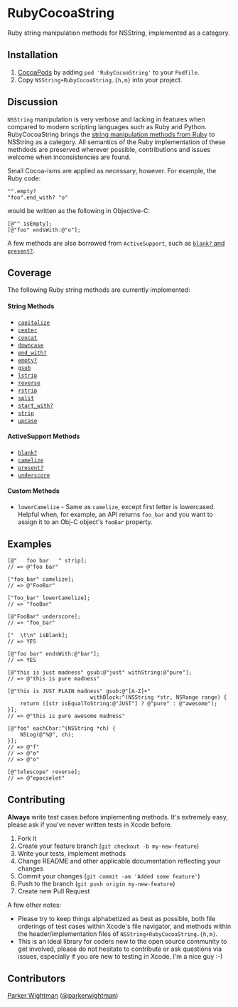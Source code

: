 RubyCocoaString
===============

Ruby string manipulation methods for NSString, implemented as a category.

## Installation

1. [CocoaPods](http://cocoapods.org) by adding `pod 'RubyCocoaString'` to your `Podfile`.
2. Copy `NSString+RubyCocoaString.{h,m}` into your project.

## Discussion

`NSString` manipulation is very verbose and lacking in features when 
compared to modern scripting languages such as Ruby and Python. 
RubyCocoaString brings the [string manipulation methods from Ruby](http://www.ruby-doc.org/core-1.9.3/String.html) 
to NSString as a category. All semantics of the Ruby implementation of these methdods are preserved wherever possible, contributions and issues welcome when inconsistencies are found.

Small Cocoa-isms are applied as necessary, however. For example, the Ruby code:

```
"".empty?
"foo".end_with? "o"
```

would be written as the following in Objective-C:

```
[@"" isEmpty];
[@"foo" endsWith:@"o"];
```

A few methods are also borrowed from `ActiveSupport`, such as [`blank?` and `present?`](http://guides.rubyonrails.org/active_support_core_extensions.html#blank-and-present).

## Coverage

The following Ruby string methods are currently implemented:

#### String Methods
* [`capitalize`](http://www.ruby-doc.org/core-1.9.3/String.html#method-i-capitalize)
* [`center`](http://www.ruby-doc.org/core-1.9.3/String.html#method-i-center)
* [`concat`](http://www.ruby-doc.org/core-1.9.3/String.html#method-i-concat)
* [`downcase`](http://www.ruby-doc.org/core-1.9.3/String.html#method-i-downcase)
* [`end_with?`](http://www.ruby-doc.org/core-1.9.3/String.html#method-i-end_with-3F)
* [`empty?`](http://www.ruby-doc.org/core-1.9.3/String.html#method-i-empty-3F)
* [`gsub`](http://www.ruby-doc.org/core-1.9.3/String.html#method-i-gsub)
* [`lstrip`](http://www.ruby-doc.org/core-1.9.3/String.html#method-i-lstrip)
* [`reverse`](http://www.ruby-doc.org/core-1.9.3/String.html#method-i-reverse)
* [`rstrip`](http://www.ruby-doc.org/core-1.9.3/String.html#method-i-rstrip)
* [`split`](http://www.ruby-doc.org/core-1.9.3/String.html#method-i-split)
* [`start_with?`](http://www.ruby-doc.org/core-1.9.3/String.html#method-i-start_with-3F)
* [`strip`](http://www.ruby-doc.org/core-1.9.3/String.html#method-i-strip)
* [`upcase`](http://www.ruby-doc.org/core-1.9.3/String.html#method-i-upcase)

#### ActiveSupport Methods
* [`blank?`](http://guides.rubyonrails.org/active_support_core_extensions.html#blank-and-present)
* [`camelize`](http://api.rubyonrails.org/classes/ActiveSupport/Inflector.html#method-i-camelize)
* [`present?`](http://guides.rubyonrails.org/active_support_core_extensions.html#blank-and-present)
* [`underscore`](http://api.rubyonrails.org/classes/ActiveSupport/Inflector.html#method-i-underscore)

#### Custom Methods
* `lowerCamelize` - Same as `camelize`, except first letter is lowercased. Helpful when, for example, an API returns `foo_bar` and you want to assign it to an Obj-C object's `fooBar` property.

## Examples

```
[@"   foo bar   " strip];
// => @"foo bar"

["foo_bar" camelize];
// => @"FooBar"

["foo_bar" lowerCamelize];
// => "fooBar"

[@"FooBar" underscore];
// => "foo_bar"

["  \t\n" isBlank];
// => YES

[@"foo bar" endsWith:@"bar"];
// => YES

[@"this is just madness" gsub:@"just" withString:@"pure"];
// => @"this is pure madness"

[@"this is JUST PLAIN madness" gsub:@"[A-Z]+" 
                          withBlock:^(NSString *str, NSRange range) {
    return ([str isEqualToString:@"JUST"] ? @"pure" : @"awesome");
}];
// => @"this is pure awesome madness"

[@"foo" eachChar:^(NSString *ch) {
    NSLog(@"%@", ch);
}];
// => @"f"
// => @"o"
// => @"o"

[@"telescope" reverse];
// => @"epocselet"
```

## Contributing

**Always** write test cases before implementing methods. It's extremely easy, please ask if you've never written tests in Xcode before.

1. Fork it
2. Create your feature branch (`git checkout -b my-new-feature`)
3. Write your tests, implement methods
4. Change README and other applicable documentation reflecting your changes
5. Commit your changes (`git commit -am 'Added some feature'`)
7. Push to the branch (`git push origin my-new-feature`)
8. Create new Pull Request

A few other notes:

* Please try to keep things alphabetized as best as possible, both file orderings of test cases within Xcode's file navigator, and methods within the header/implementation files of `NSString+RubyCocoaString.{h,m}`.
* This is an ideal library for coders new to the open source community to get involved, please do not hesitate to contribute or ask questions via issues, especially if you are new to testing in Xcode. I'm a nice guy :-)

## Contributors

[Parker Wightman](https://github.com/pwightman) ([@parkerwightman](http://twitter.com/parkerwightman))
